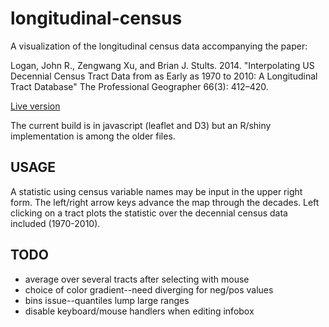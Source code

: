 # longitudinal-census

A visualization of the longitudinal census data accompanying the paper:

Logan, John R., Zengwang Xu, and Brian J. Stults. 2014. "Interpolating US Decennial Census Tract Data from as Early as 1970 to 2010: A Longitudinal Tract Database" The Professional Geographer 66(3): 412–420.

[Live version](https://htmlpreview.github.io/?https://github.com/haben-michael/longitudinal-census/blob/master/census.html)

The current build is in javascript (leaflet and D3) but an R/shiny implementation is among the older files.

## USAGE
A statistic using census variable names may be input in the upper right form. The left/right arrow keys advance the map through the decades. Left clicking on a tract plots the statistic over the decennial census data included (1970-2010).

## TODO
  * average over several tracts after selecting with mouse
  * choice of color gradient--need diverging for neg/pos values
  * bins issue--quantiles lump large ranges
  * disable keyboard/mouse handlers when editing infobox
